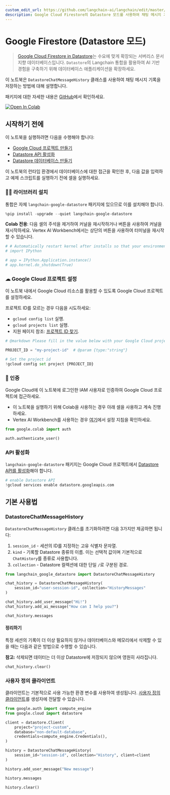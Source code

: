 ```yaml
---
custom_edit_url: https://github.com/langchain-ai/langchain/edit/master/docs/docs/integrations/memory/google_firestore_datastore.ipynb
description: Google Cloud Firestore의 Datastore 모드를 사용하여 채팅 메시지 기록을 저장하는 방법을 설명하는 노트북입니다.
---
```


# Google Firestore (Datastore 모드)

> [Google Cloud Firestore in Datastore](https://cloud.google.com/datastore)는 수요에 맞게 확장되는 서버리스 문서 지향 데이터베이스입니다. `Datastore`의 Langchain 통합을 활용하여 AI 기반 경험을 구축하기 위해 데이터베이스 애플리케이션을 확장하세요.

이 노트북은 `DatastoreChatMessageHistory` 클래스를 사용하여 채팅 메시지 기록을 저장하는 방법에 대해 설명합니다.

패키지에 대한 자세한 내용은 [GitHub](https://github.com/googleapis/langchain-google-datastore-python/)에서 확인하세요.

[![Open In Colab](https://colab.research.google.com/assets/colab-badge.svg)](https://colab.research.google.com/github/googleapis/langchain-google-datastore-python/blob/main/docs/chat_message_history.ipynb)

## 시작하기 전에

이 노트북을 실행하려면 다음을 수행해야 합니다:

* [Google Cloud 프로젝트 만들기](https://developers.google.com/workspace/guides/create-project)
* [Datastore API 활성화](https://console.cloud.google.com/flows/enableapi?apiid=datastore.googleapis.com)
* [Datastore 데이터베이스 만들기](https://cloud.google.com/datastore/docs/manage-databases)

이 노트북의 런타임 환경에서 데이터베이스에 대한 접근을 확인한 후, 다음 값을 입력하고 예제 스크립트를 실행하기 전에 셀을 실행하세요.

### 🦜🔗 라이브러리 설치

통합은 자체 `langchain-google-datastore` 패키지에 있으므로 이를 설치해야 합니다.

```python
%pip install -upgrade --quiet langchain-google-datastore
```


**Colab 전용**: 다음 셀의 주석을 제거하여 커널을 재시작하거나 버튼을 사용하여 커널을 재시작하세요. Vertex AI Workbench에서는 상단의 버튼을 사용하여 터미널을 재시작할 수 있습니다.

```python
# # Automatically restart kernel after installs so that your environment can access the new packages
# import IPython

# app = IPython.Application.instance()
# app.kernel.do_shutdown(True)
```


### ☁ Google Cloud 프로젝트 설정
이 노트북 내에서 Google Cloud 리소스를 활용할 수 있도록 Google Cloud 프로젝트를 설정하세요.

프로젝트 ID를 모르는 경우 다음을 시도하세요:

* `gcloud config list` 실행.
* `gcloud projects list` 실행.
* 지원 페이지 참조: [프로젝트 ID 찾기](https://support.google.com/googleapi/answer/7014113).

```python
# @markdown Please fill in the value below with your Google Cloud project ID and then run the cell.

PROJECT_ID = "my-project-id"  # @param {type:"string"}

# Set the project id
!gcloud config set project {PROJECT_ID}
```


### 🔐 인증

Google Cloud에 이 노트북에 로그인한 IAM 사용자로 인증하여 Google Cloud 프로젝트에 접근하세요.

- 이 노트북을 실행하기 위해 Colab을 사용하는 경우 아래 셀을 사용하고 계속 진행하세요.
- Vertex AI Workbench를 사용하는 경우 [여기](https://github.com/GoogleCloudPlatform/generative-ai/tree/main/setup-env)에서 설정 지침을 확인하세요.

```python
from google.colab import auth

auth.authenticate_user()
```


### API 활성화
`langchain-google-datastore` 패키지는 Google Cloud 프로젝트에서 [Datastore API를 활성화](https://console.cloud.google.com/flows/enableapi?apiid=datastore.googleapis.com)해야 합니다.

```python
# enable Datastore API
!gcloud services enable datastore.googleapis.com
```


## 기본 사용법

### DatastoreChatMessageHistory

`DatastoreChatMessageHistory` 클래스를 초기화하려면 다음 3가지만 제공하면 됩니다:

1. `session_id` - 세션의 ID를 지정하는 고유 식별자 문자열.
2. `kind` - 기록할 Datastore 종류의 이름. 이는 선택적 값이며 기본적으로 `ChatHistory`를 종류로 사용합니다.
3. `collection` - Datastore 컬렉션에 대한 단일 `/`로 구분된 경로.

```python
from langchain_google_datastore import DatastoreChatMessageHistory

chat_history = DatastoreChatMessageHistory(
    session_id="user-session-id", collection="HistoryMessages"
)

chat_history.add_user_message("Hi!")
chat_history.add_ai_message("How can I help you?")
```


```python
chat_history.messages
```


#### 정리하기
특정 세션의 기록이 더 이상 필요하지 않거나 데이터베이스와 메모리에서 삭제할 수 있을 때는 다음과 같은 방법으로 수행할 수 있습니다.

**참고:** 삭제되면 데이터는 더 이상 Datastore에 저장되지 않으며 영원히 사라집니다.

```python
chat_history.clear()
```


### 사용자 정의 클라이언트

클라이언트는 기본적으로 사용 가능한 환경 변수를 사용하여 생성됩니다. [사용자 정의 클라이언트](https://cloud.google.com/python/docs/reference/datastore/latest/client)를 생성자에 전달할 수 있습니다.

```python
from google.auth import compute_engine
from google.cloud import datastore

client = datastore.Client(
    project="project-custom",
    database="non-default-database",
    credentials=compute_engine.Credentials(),
)

history = DatastoreChatMessageHistory(
    session_id="session-id", collection="History", client=client
)

history.add_user_message("New message")

history.messages

history.clear()
```